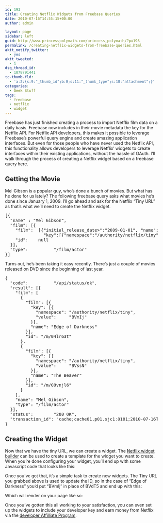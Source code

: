 ```yaml
---
id: 193
title: Creating Netflix Widgets from Freebase Queries
date: 2010-07-16T14:55:15+00:00
author: admin

layout: page
sidebar: left
guid: http://www.princesspolymath.com/princess_polymath/?p=193
permalink: /creating-netflix-widgets-from-freebase-queries.html
aktt_notify_twitter:
  - yes
aktt_tweeted:
  - 1
dsq_thread_id:
  - 1878791441
tc-thumb-fld:
  - 'a:2:{s:9:"_thumb_id";b:0;s:11:"_thumb_type";s:10:"attachment";}'
categories:
  - Geek Stuff
tags:
  - freebase
  - netflix
  - widget
---
```

Freebase has just finished creating a process to import Netflix film data on a daily basis. Freebase now includes in their movie metadata the key for the Netflix API. For Netflix API developers, this makes it possible to leverage Freebase&#8217;s powerful query engine and create amazing application interfaces. But even for those people who have never used the Netflix API, this functionality allows developers to leverage Netflix&#8217; widgets to create interfaces within their existing applications, without the hassle of OAuth. I&#8217;ll walk through the process of creating a Netflix widget based on a freebase query here.

## Getting the Movie

Mel Gibson is a popular guy, who&#8217;s done a bunch of movies. But what has he done for us lately? The following freebase query asks what movies he&#8217;s done since January 1, 2009. I&#8217;ll go ahead and ask for the Netflix &#8220;Tiny URL&#8221; as that&#8217;s what we&#8217;ll need to create the Netflix widget.

<pre>[{
  "name" : "Mel Gibson",
  "film": [{
    "film":  [{"initial_release_date>":"2009-01-01", "name":null,
               "key":[{"namespace":"/authority/netflix/tiny", "value":null}]}],
    "id":    null
  }],
  "type":          "/film/actor"
}]​</pre>

Turns out, he&#8217;s been taking it easy recently. There&#8217;s just a couple of movies released on DVD since the beginning of last year.

<pre>{
  "code":          "/api/status/ok",
  "result": [{
    "film": [
      {
        "film": [{
          "key": [{
            "namespace": "/authority/netflix/tiny",
            "value":     "BVmIj"
          }],
          "name": "Edge of Darkness"
        }],
        "id": "/m/04lr63t"
      },
      {
        "film": [{
          "key": [{
            "namespace": "/authority/netflix/tiny",
            "value":     "BVssN"
          }],
          "name": "The Beaver"
        }],
        "id": "/m/09vnjl6"
      }
    ],
    "name": "Mel Gibson",
    "type": "/film/actor"
  }],
  "status":        "200 OK",
  "transaction_id": "cache;cache01.p01.sjc1:8101;2010-07-16T21:13:40Z;0034"
}</pre>

## Creating the Widget

Now that we have the tiny URL, we can create a widget. The [Netflix widget builder](http://developer.netflix.com/Widgets) can be used to create a template for the widget you want to create. When you&#8217;re done configuring your widget, you&#8217;ll end up with some Javascript code that looks like this:

<script src=&#8221;http://jsapi.netflix.com/us/api/w/s/sp100.js&#8221; settings=&#8221;id=http://movi.es/BVdT5&#8243;></script>

Once you&#8217;ve got that, it&#8217;s a simple task to create new widgets. The Tiny URL you grabbed above is used to update the ID, so in the case of &#8220;Edge of Darkness&#8221; you&#8217;d put &#8220;BVmIj&#8221; in place of BVdT5 and end up with this:

<script src=&#8221;http://jsapi.netflix.com/us/api/w/s/sp100.js&#8221; settings=&#8221;id=http://movi.es/BVmIj&#8221;></script>

Which will render on your page like so:



Once you&#8217;ve gotten this all working to your satisfaction, you can even set up the widgets to include your developer key and earn money from Netflix via the [developer Affilliate Program](http://developer.netflix.com/docs/Affiliate_Program).